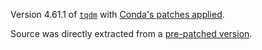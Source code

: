 Version 4.61.1 of [`tqdm`](https://github.com/tqdm/tqdm) with [Conda's patches applied](https://github.com/anaconda/conda/tree/0dbf85e0546e0b0dc060c8265ec936591ccbe980/tools/vendoring/patches).

Source was directly extracted from a [pre-patched version](https://github.com/conda/conda-lock/tree/9308e25d106a2f3725f856459c9031cbfffd8e7d/conda_lock/_vendor/conda/_vendor/tqdm).
